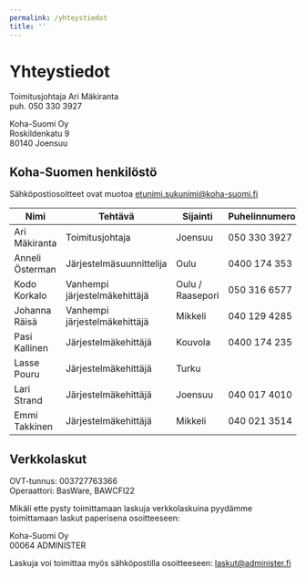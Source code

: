 ```yaml
---
permalink: /yhteystiedot
title: ''
---
```


# Yhteystiedot

Toimitusjohtaja Ari Mäkiranta <br/>
puh. 050 330 3927

Koha-Suomi Oy<br/>
Roskildenkatu 9<br/>
80140 Joensuu

## Koha-Suomen henkilöstö

Sähköpostiosoitteet ovat muotoa etunimi.sukunimi@koha-suomi.fi

| Nimi | Tehtävä | Sijainti | Puhelinnumero | Muuta |
| --- | --- | --- | --- | --- |
| Ari Mäkiranta | Toimitusjohtaja | Joensuu | 050 330 3927 | |
| Anneli Österman | Järjestelmäsuunnittelija | Oulu | 0400 174 353 |  |
| Kodo Korkalo | Vanhempi järjestelmäkehittäjä | Oulu / Raasepori | 050 316 6577 |  |
| Johanna Räisä | Vanhempi järjestelmäkehittäjä | Mikkeli | 040 129 4285 | Vanhempainvapaalla |
| Pasi Kallinen | Järjestelmäkehittäjä | Kouvola | 0400 174 235 |  |
| Lasse Pouru | Järjestelmäkehittäjä | Turku | | |
| Lari Strand | Järjestelmäkehittäjä | Joensuu | 040 017 4010 | |
| Emmi Takkinen | Järjestelmäkehittäjä | Mikkeli | 040 021 3514 | |

## Verkkolaskut

OVT-tunnus: 003727763366<br/>
Operaattori: BasWare, BAWCFI22

Mikäli ette pysty toimittamaan laskuja verkkolaskuina pyydämme toimittamaan laskut paperisena osoitteeseen:

Koha-Suomi Oy<br/>
00064 ADMINISTER

Laskuja voi toimittaa myös sähköpostilla osoitteeseen: laskut@administer.fi
